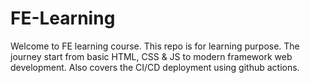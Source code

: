 # FE-Learning

Welcome to FE learning course. This repo is for learning purpose. The journey start from basic HTML, CSS & JS to modern framework web development. Also covers the CI/CD deployment using github actions.
